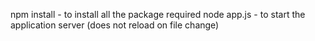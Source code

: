 npm install - to install all the package required
node app.js - to start the application server (does not reload on file change)
